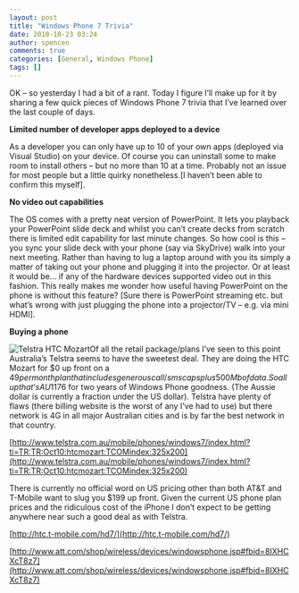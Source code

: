 ```yaml
---
layout: post
title: "Windows Phone 7 Trivia"
date: 2010-10-23 03:24
author: spencen
comments: true
categories: [General, Windows Phone]
tags: []
---
```



OK – so yesterday I had a bit of a rant. Today I figure I’ll make up for it by sharing a few quick pieces of Windows Phone 7 trivia that I’ve learned over the last couple of days.
  

**Limited number of developer apps deployed to a device**
  

As a developer you can only have up to 10 of your own apps (deployed via Visual Studio) on your device. Of course you can uninstall some to make room to install others – but no more than 10 at a time. Probably not an issue for most people but a little quirky nonetheless.[I haven’t been able to confirm this myself].
  

**No video out capabilities**
  

The OS comes with a pretty neat version of PowerPoint. It lets you playback your PowerPoint slide deck and whilst you can’t create decks from scratch there is limited edit capability for last minute changes. So how cool is this – you sync your slide deck with your phone (say via SkyDrive) walk into your next meeting. Rather than having to lug a laptop around with you its simply a matter of taking out your phone and plugging it into the projector. Or at least it would be… if any of the hardware devices supported video out in this fashion. This really makes me wonder how useful having PowerPoint on the phone is without this feature? [Sure there is PowerPoint streaming etc. but what’s wrong with just plugging the phone into a projector/TV – e.g. via mini HDMI].
  

**Buying a phone**
  

![Telstra HTC Mozart](/images/Telstra%20HTC%20Mozart_1.png "Telstra HTC Mozart")Of all the retail package/plans I’ve seen to this point Australia’s Telstra seems to have the sweetest deal. They are doing the HTC Mozart for $0 up front on a $49 per month plan that includes generous call/sms caps plus 500Mb of data. So all up that’s AU$1176 for two years of Windows Phone goodness. (The Aussie dollar is currently a fraction under the US dollar). Telstra have plenty of flaws (there billing website is the worst of any I’ve had to use) but there network is 4G in all major Australian cities and is by far the best network in that country.
  

[http://www.telstra.com.au/mobile/phones/windows7/index.html?ti=TR:TR:Oct10:htcmozart:TCOMindex:325x200](http://www.telstra.com.au/mobile/phones/windows7/index.html?ti=TR:TR:Oct10:htcmozart:TCOMindex:325x200)
  

There is currently no official word on US pricing other than both AT&amp;T and T-Mobile want to slug you $199 up front. Given the current US phone plan prices and the ridiculous cost of the iPhone I don’t expect to be getting anywhere near such a good deal as with Telstra.
  

[http://htc.t-mobile.com/hd7/](http://htc.t-mobile.com/hd7/)
  

[http://www.att.com/shop/wireless/devices/windowsphone.jsp#fbid=8IXHCXcT8z7](http://www.att.com/shop/wireless/devices/windowsphone.jsp#fbid=8IXHCXcT8z7)


